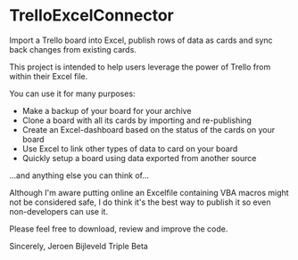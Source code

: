 TrelloExcelConnector
====================

Import a Trello board into Excel, publish rows of data as cards and sync back changes from existing cards.

This project is intended to help users leverage the power of Trello from within their Excel file.

You can use it for many purposes:
* Make a backup of your board for your archive
* Clone a board with all its cards by importing and re-publishing
* Create an Excel-dashboard based on the status of the cards on your board
* Use Excel to link other types of data to card on your board
* Quickly setup a board using data exported from another source

...and anything else you can think of...

Although I'm aware putting online an Excelfile containing VBA macros might not be considered safe, I do think it's the best
way to publish it so even non-developers can use it.

Please feel free to download, review and improve the code.

Sincerely,
Jeroen Bijleveld
Triple Beta
